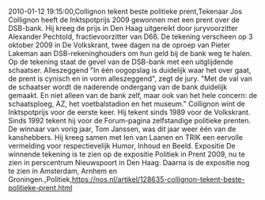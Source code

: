 2010-01-12 19:15:00,Collignon tekent beste politieke prent,Tekenaar Jos Collignon heeft de Inktspotprijs 2009 gewonnen met een prent over de DSB-bank. Hij kreeg de prijs in Den Haag uitgereikt door juryvoorzitter Alexander Pechtold, fractievoorzitter van D66. De tekening verscheen op 3 oktober 2009 in De Volkskrant, twee dagen na de oproep van Pieter Lakeman aan DSB-rekeninghouders om hun geld bij de bank weg te halen. Op de tekening staat de gevel van de DSB-bank met een uitglijdende schaatser. Alleszeggend "In één oogopslag is duidelijk waar het over gaat, de prent is cynisch en in vorm alleszeggend", zegt de jury. "Met de val van de schaatser wordt de naderende ondergang van de bank duidelijk gemaakt. En niet alleen van de bank zelf, maar ook van het hele concern: de schaatsploeg, AZ, het voetbalstadion en het museum." Collignon wint de Inktspotprijs voor de eerste keer. Hij tekent sinds 1989 voor de Volkskrant. Sinds 1992 tekent hij voor de Forum-pagina zelfstandige politieke prenten. De winnaar van vorig jaar, Tom Janssen, was dit jaar weer één van de kanshebbers. Hij kreeg samen met Ien van Laanen en TRIK een eervolle vermelding voor respectievelijk Humor, Inhoud en Beeld. Expositie De winnende tekening is te zien op de expositie Politiek in Prent 2009, nu te zien in perscentrum Nieuwspoort in Den Haag. Daarna is de expositie nog te zien in Amsterdam, Arnhem en Groningen.,Politiek,https://nos.nl/artikel/128635-collignon-tekent-beste-politieke-prent.html